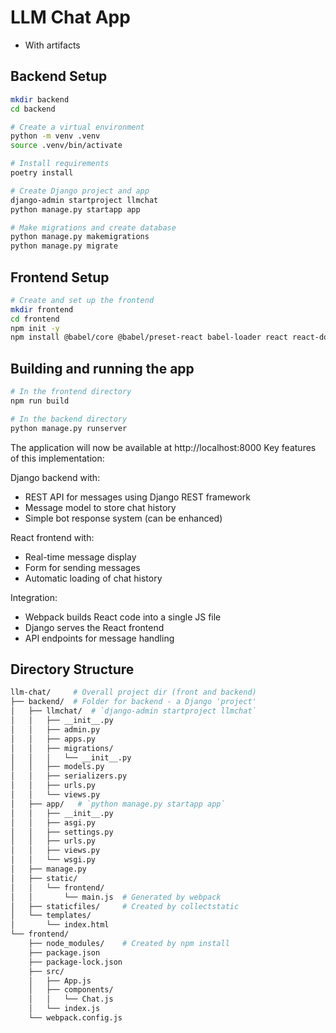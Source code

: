 # LLM Chat App

-   With artifacts

## Backend Setup

```bash
mkdir backend
cd backend

# Create a virtual environment
python -m venv .venv
source .venv/bin/activate

# Install requirements
poetry install

# Create Django project and app
django-admin startproject llmchat
python manage.py startapp app

# Make migrations and create database
python manage.py makemigrations
python manage.py migrate
```

## Frontend Setup

```bash
# Create and set up the frontend
mkdir frontend
cd frontend
npm init -y
npm install @babel/core @babel/preset-react babel-loader react react-dom webpack webpack-cli
```

## Building and running the app

```bash
# In the frontend directory
npm run build
```

```bash
# In the backend directory
python manage.py runserver
```

The application will now be available at http://localhost:8000
Key features of this implementation:

Django backend with:

-   REST API for messages using Django REST framework
-   Message model to store chat history
-   Simple bot response system (can be enhanced)

React frontend with:

-   Real-time message display
-   Form for sending messages
-   Automatic loading of chat history

Integration:

-   Webpack builds React code into a single JS file
-   Django serves the React frontend
-   API endpoints for message handling

## Directory Structure

```bash
llm-chat/     # Overall project dir (front and backend)
├── backend/  # Folder for backend - a Django 'project'
│   ├── llmchat/  # `django-admin startproject llmchat`
│   │   ├── __init__.py
│   │   ├── admin.py
│   │   ├── apps.py
│   │   ├── migrations/
│   │   │   └── __init__.py
│   │   ├── models.py
│   │   ├── serializers.py
│   │   ├── urls.py
│   │   └── views.py
│   ├── app/   # `python manage.py startapp app`
│   │   ├── __init__.py
│   │   ├── asgi.py
│   │   ├── settings.py
│   │   ├── urls.py
│   │   ├── views.py
│   │   └── wsgi.py
│   ├── manage.py
│   ├── static/
│   │   └── frontend/
│   │       └── main.js  # Generated by webpack
│   ├── staticfiles/     # Created by collectstatic
│   └── templates/
│       └── index.html
└── frontend/
    ├── node_modules/    # Created by npm install
    ├── package.json
    ├── package-lock.json
    ├── src/
    │   ├── App.js
    │   ├── components/
    │   │   └── Chat.js
    │   └── index.js
    └── webpack.config.js
```
